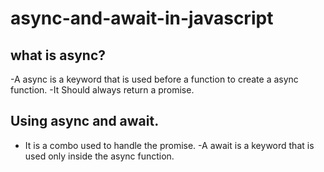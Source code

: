 # async-and-await-in-javascript

## what is async?
-A async is a keyword that is used before a function to create a async function.
-It Should always return a promise.

## Using async and await.
- It is a combo used to handle the promise.
-A await is a keyword that is used only inside the async function.